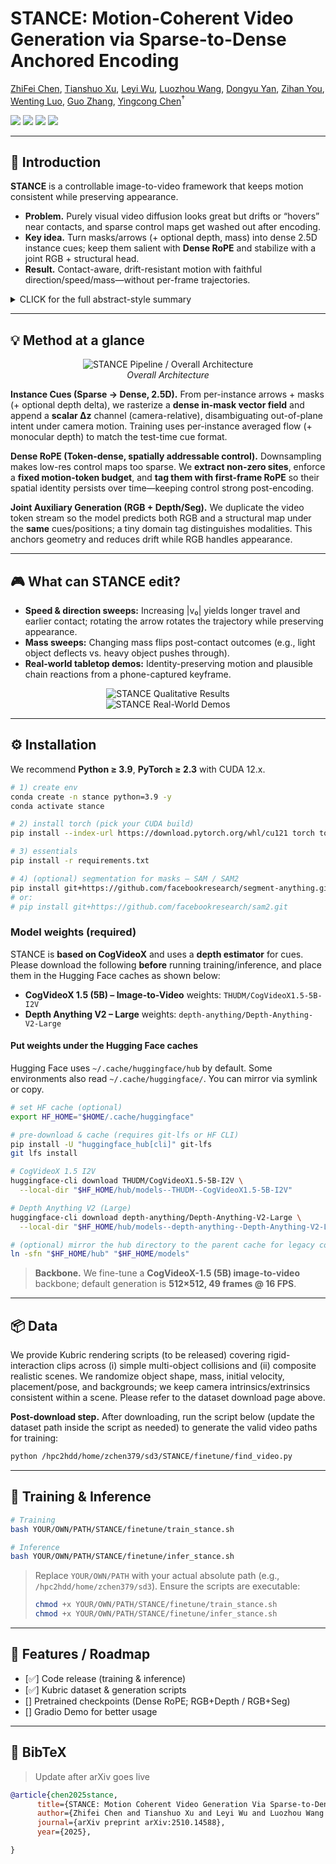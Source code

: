 # STANCE: Motion-Coherent Video Generation via Sparse-to-Dense Anchored Encoding

[ZhiFei Chen](https://zhifeichen097.github.io/), [Tianshuo Xu](https://scholar.google.com/citations?user=I6_dXvEAAAAJ&hl=zh-CN), [Leyi Wu](https://yuevii.github.io/), [Luozhou Wang](https://wileewang.github.io/), [Dongyu Yan](http://me.starydy.xyz/), [Zihan You](), [Wenting Luo](), [Guo Zhang](), [Yingcong Chen](https://www.yingcong.me)<sup>†</sup>


<a href="https://envision-research.github.io/STANCE/"><img src="https://img.shields.io/badge/Project_Page-Online-EA3A97"></a>
<a href="https://arxiv.org/abs/2510.14588"><img src="https://img.shields.io/badge/ArXiv-2510.14588-brightgreen"></a> 
<a href="#"><img src="https://img.shields.io/badge/Dataset-Online-blue"></a>
<a href="#"><img src="https://img.shields.io/badge/%F0%9F%A4%97%20HuggingFace%20Demo-Coming%20Soon-orange"></a>

---

## 🎏 Introduction

**STANCE** is a controllable image-to-video framework that keeps motion consistent while preserving appearance. 

* **Problem.** Purely visual video diffusion looks great but drifts or “hovers” near contacts, and sparse control maps get washed out after encoding.
* **Key idea.** Turn masks/arrows (+ optional depth, mass) into dense 2.5D instance cues; keep them salient with **Dense RoPE** and stabilize with a joint RGB + structural head.
* **Result.** Contact-aware, drift-resistant motion with faithful direction/speed/mass—without per-frame trajectories.

<details>
<summary>CLICK for the full abstract-style summary</summary>
  
Video generation has recently made striking visual progress, but maintaining coherent object motion and interactions remains difficult. We trace two practical bottlenecks: (i) human-provided motion hints (e.g., small 2D maps) often collapse to too few effective tokens after encoding, weakening guidance; and (ii) optimizing for appearance and motion in a single head can favor texture over temporal consistency. We present STANCE, an image-to-video framework that addresses both issues with two simple components.
  
First, we introduce Instance Cues—a pixel-aligned control signal that turns sparse, user-editable hints into a dense 2.5D (camera-relative) motion field by averaging per-instance flow and augmenting with monocular depth over the instance mask. This reduces depth ambiguity compared to 2D drag/arrow inputs while remaining easy to user. Second, we preserve the salience of these cues in token space with Dense RoPE, which tags a small set of motion tokens (anchored on the first frame) with spatial-addressable rotary embeddings. Paired with joint RGB + auxiliary-map prediction (segmentation or depth), our model anchors structure while RGB handles appearance, stabilizing optimization and improving temporal coherence without requiring per-frame trajectory scripts.
</details>

---

## 💡 Method at a glance

<p align="center">
  <img src="resources/stance.drawio-1.png" alt="STANCE Pipeline / Overall Architecture" />
  <br/><em>Overall Architecture</em>
</p>

**Instance Cues (Sparse → Dense, 2.5D).** From per-instance arrows + masks (+ optional depth delta), we rasterize a **dense in-mask vector field** and append a **scalar ∆z** channel (camera-relative), disambiguating out-of-plane intent under camera motion. Training uses per-instance averaged flow (+ monocular depth) to match the test-time cue format.

**Dense RoPE (Token-dense, spatially addressable control).** Downsampling makes low-res control maps too sparse. We **extract non-zero sites**, enforce a **fixed motion-token budget**, and **tag them with first-frame RoPE** so their spatial identity persists over time—keeping control strong post-encoding.

**Joint Auxiliary Generation (RGB + Depth/Seg).** We duplicate the video token stream so the model predicts both RGB and a structural map under the **same** cues/positions; a tiny domain tag distinguishes modalities. This anchors geometry and reduces drift while RGB handles appearance.

---

## 🎮 What can STANCE edit?

* **Speed & direction sweeps:** Increasing |v₀| yields longer travel and earlier contact; rotating the arrow rotates the trajectory while preserving appearance.
* **Mass sweeps:** Changing mass flips post-contact outcomes (e.g., light object deflects vs. heavy object pushes through).
* **Real-world tabletop demos:** Identity-preserving motion and plausible chain reactions from a phone-captured keyframe.

<p align="center">
  <img src="resources/quali_v5-1.png" alt="STANCE Qualitative Results" />
  <br/>
  <img src="resources/real_world-1.png" alt="STANCE Real-World Demos" />
</p>

---

## ⚙️ Installation

We recommend **Python ≥ 3.9**, **PyTorch ≥ 2.3** with CUDA 12.x.

```bash
# 1) create env
conda create -n stance python=3.9 -y
conda activate stance

# 2) install torch (pick your CUDA build)
pip install --index-url https://download.pytorch.org/whl/cu121 torch torchvision torchaudio

# 3) essentials
pip install -r requirements.txt

# 4) (optional) segmentation for masks — SAM / SAM2
pip install git+https://github.com/facebookresearch/segment-anything.git
# or:
# pip install git+https://github.com/facebookresearch/sam2.git
```

### Model weights (required)

STANCE is **based on CogVideoX** and uses a **depth estimator** for cues.
Please download the following **before** running training/inference, and place them in the Hugging Face caches as shown below:

* **CogVideoX 1.5 (5B) – Image-to-Video** weights: `THUDM/CogVideoX1.5-5B-I2V`
* **Depth Anything V2 – Large** weights: `depth-anything/Depth-Anything-V2-Large`

#### Put weights under the Hugging Face caches

Hugging Face uses `~/.cache/huggingface/hub` by default. Some environments also read `~/.cache/huggingface/`. You can mirror via symlink or copy.

```bash
# set HF cache (optional)
export HF_HOME="$HOME/.cache/huggingface"

# pre-download & cache (requires git-lfs or HF CLI)
pip install -U "huggingface_hub[cli]" git-lfs
git lfs install

# CogVideoX 1.5 I2V
huggingface-cli download THUDM/CogVideoX1.5-5B-I2V \
  --local-dir "$HF_HOME/hub/models--THUDM--CogVideoX1.5-5B-I2V"

# Depth Anything V2 (Large)
huggingface-cli download depth-anything/Depth-Anything-V2-Large \
  --local-dir "$HF_HOME/hub/models--depth-anything--Depth-Anything-V2-Large"

# (optional) mirror the hub directory to the parent cache for legacy code paths
ln -sfn "$HF_HOME/hub" "$HF_HOME/models"
```

> **Backbone.** We fine-tune a **CogVideoX-1.5 (5B) image-to-video** backbone; default generation is **512×512, 49 frames @ 16 FPS**.

---

## 📦 Data

We provide Kubric rendering scripts (to be released) covering rigid-interaction clips across (i) simple multi-object collisions and (ii) composite realistic scenes. We randomize object shape, mass, initial velocity, placement/pose, and backgrounds; we keep camera intrinsics/extrinsics consistent within a scene. Please refer to the dataset download page above.

**Post-download step.** After downloading, run the script below (update the dataset path inside the script as needed) to generate the valid video paths for training:

```bash
python /hpc2hdd/home/zchen379/sd3/STANCE/finetune/find_video.py
```

---

## 💫 Training & Inference

```bash
# Training
bash YOUR/OWN/PATH/STANCE/finetune/train_stance.sh

# Inference
bash YOUR/OWN/PATH/STANCE/finetune/infer_stance.sh
```

> Replace `YOUR/OWN/PATH` with your actual absolute path (e.g., `/hpc2hdd/home/zchen379/sd3`). Ensure the scripts are executable:
>
> ```bash
> chmod +x YOUR/OWN/PATH/STANCE/finetune/train_stance.sh
> chmod +x YOUR/OWN/PATH/STANCE/finetune/infer_stance.sh
> ```

---

## 🚩 Features / Roadmap

* [✅] Code release (training & inference)
* [✅] Kubric dataset & generation scripts
* [] Pretrained checkpoints (Dense RoPE; RGB+Depth / RGB+Seg)
* [] Gradio Demo for better usage

---

## 📄 BibTeX

> Update after arXiv goes live

```bibtex
@article{chen2025stance,
      title={STANCE: Motion Coherent Video Generation Via Sparse-to-Dense Anchored Encoding}, 
      author={Zhifei Chen and Tianshuo Xu and Leyi Wu and Luozhou Wang and Dongyu Yan and Zihan You and Wenting Luo and Guo Zhang and Yingcong Chen},
      journal={arXiv preprint arXiv:2510.14588},
      year={2025},

}
```
